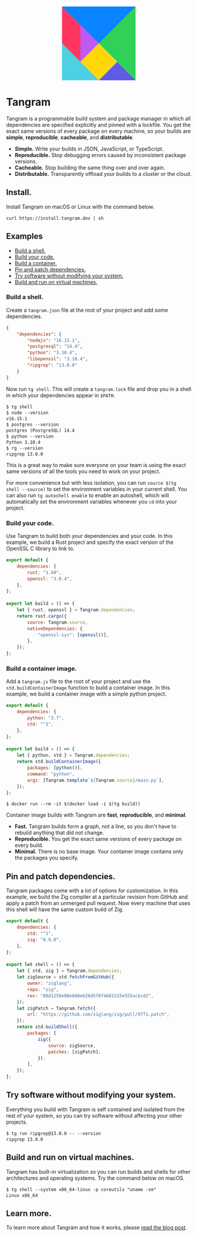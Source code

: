 <p align="center">
	<img width="200px" src="tangram.svg" title="Tangram">
</p>

# Tangram

Tangram is a programmable build system and package manager in which all dependencies are specified explicitly and pinned with a lockfile. You get the exact same versions of every package on every machine, so your builds are **simple**, **reproducible**, **cacheable**, and **distributable**.

- **Simple.** Write your builds in JSON, JavaScript, or TypeScript.
- **Reproducible.** Stop debugging errors caused by inconsistent package versions.
- **Cacheable.** Stop building the same thing over and over again.
- **Distributable.** Transparently offload your builds to a cluster or the cloud.

## Install.

Install Tangram on macOS or Linux with the command below.

```
curl https://install.tangram.dev | sh
```

## Examples

- [Build a shell.](#build-a-shell)
- [Build your code.](#build-your-code)
- [Build a container.](#build-a-container)
- [Pin and patch dependencies.](#pin-and-patch-dependencies)
- [Try software without modifying your system.](#try-software-without-modifying-your-system)
- [Build and run on virtual machines.](#build-and-run-on-virtual-machines)

### Build a shell.

Create a `tangram.json` file at the root of your project and add some dependencies.

```json
{
	"dependencies": {
		"nodejs": "16.15.1",
		"postgresql": "14.4",
		"python": "3.10.4",
		"libopenssl": "3.10.4",
		"ripgrep": "13.0.0"
	}
}
```

Now run `tg shell`. This will create a `tangram.lock` file and drop you in a shell in which your dependencies appear in `$PATH`.

```
$ tg shell
$ node --version
v16.15.1
$ postgres --version
postgres (PostgreSQL) 14.4
$ python --version
Python 3.10.4
$ rg --version
ripgrep 13.0.0
```

This is a great way to make sure everyone on your team is using the exact same versions of all the tools you need to work on your project.

For more convenience but with less isolation, you can run `source $(tg shell --source)` to set the environment variables in your current shell. You can also run `tg autoshell enable` to enable an autoshell, which will automatically set the environment variables whenever you `cd` into your project.

### Build your code.

Use Tangram to build both your dependencies and your code. In this example, we build a Rust project and specify the exact version of the OpenSSL C library to link to.

```javascript
export default {
	dependencies: {
		rust: "1.60",
		openssl: "3.0.4",
	},
};

export let build = () => {
	let { rust, openssl } = Tangram.dependencies;
	return rust.cargo({
		source: Tangram.source,
		nativeDependencies: {
			"openssl-sys": [openssl()],
		},
	});
};
```

### Build a container image.

Add a `tangram.js` file to the root of your project and use the `std.buildContainerImage` function to build a container image. In this example, we build a container image with a simple python project.

```javascript
export default {
	dependencies: {
		python: "3.7",
		std: "^1",
	},
};

export let build = () => {
	let { python, std } = Tangram.dependencies;
	return std.buildContainerImage({
		packages: [python()],
		command: "python",
		args: [Tangram.template`${Tangram.source}/main.py`],
	});
};
```

```
$ docker run --rm -it $(docker load -i $(tg build))
```

Container image builds with Tangram are **fast**, **reproducible**, and **minimal**.

- **Fast.** Tangram builds form a graph, not a line, so you don't have to rebuild anything that did not change.
- **Reproducible.** You get the exact same versions of every package on every build.
- **Minimal.** There is no base image. Your container image contains only the packages you specify.

## Pin and patch dependencies.

Tangram packages come with a lot of options for customization. In this example, we build the Zig compiler at a particular revision from GitHub and apply a patch from an unmerged pull request. Now every machine that uses this shell will have the same custom build of Zig.

```js
export default {
	dependencies: {
		std: "^1",
		zig: "0.9.0",
	},
};

export let shell = () => {
	let { std, zig } = Tangram.dependencies;
	let zigSource = std.fetchFromGitHub({
		owner: "ziglang",
		repo: "zig",
		rev: "88d1258e08e668e620d5f8f4681315e555acbcd2",
	});
	let zigPatch = Tangram.fetch({
		url: "https://github.com/ziglang/zig/pull/9771.patch",
	});
	return std.buildShell({
		packages: [
			zig({
				source: zigSource,
				patches: [zigPatch],
			}),
		],
	});
};
```

## Try software without modifying your system.

Everything you build with Tangram is self contained and isolated from the rest of your system, so you can try software without affecting your other projects.

```
$ tg run ripgrep@13.0.0 -- --version
ripgrep 13.0.0
```

## Build and run on virtual machines.

Tangram has built-in virtualization so you can run builds and shells for other architectures and operating systems. Try the command below on macOS.

```
$ tg shell --system x86_64-linux -p coreutils "uname -sm"
Linux x86_64
```

## Learn more.

To learn more about Tangram and how it works, please [read the blog post](https://www.tangram.dev/blog/hello_world).
